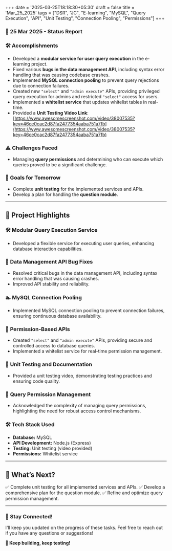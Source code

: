 +++
date = '2025-03-25T18:18:30+05:30'
draft = false
title = 'Mar_25_2025'
tags = ["DSR", "JC", "E-learning", "MySQL", "Query Execution", "API", "Unit Testing", "Connection Pooling", "Permissions"]
+++

### **📆 25 Mar 2025 - Status Report**

### **🛠 Accomplishments**

<!--more-->
- Developed a **modular service for user query execution** in the e-learning project.
- Fixed various **bugs in the data management API**, including syntax error handling that was causing codebase crashes.
- Implemented **MySQL connection pooling** to prevent query rejections due to connection failures.
- Created new `"select"` and `"admin execute"` APIs, providing privileged query execution for admins and restricted `"select"` access for users.
- Implemented a **whitelist service** that updates whitelist tables in real-time.
- Provided a **Unit Testing Video Link**: [https://www.awesomescreenshot.com/video/38007535?key=46ce0cac2d87fa2477354aaba751a7fb](https://www.awesomescreenshot.com/video/38007535?key=46ce0cac2d87fa2477354aaba751a7fb)

### **⚠️ Challenges Faced**

- Managing **query permissions** and determining who can execute which queries proved to be a significant challenge.

### **🎯 Goals for Tomorrow**

- Complete **unit testing** for the implemented services and APIs.
- Develop a plan for handling the **question module**.

---

## 📖 **Project Highlights**

### 🛠️ **Modular Query Execution Service**

- Developed a flexible service for executing user queries, enhancing database interaction capabilities.

### 🐞 **Data Management API Bug Fixes**

- Resolved critical bugs in the data management API, including syntax error handling that was causing crashes.
- Improved API stability and reliability.

### 🏊 **MySQL Connection Pooling**

- Implemented MySQL connection pooling to prevent connection failures, ensuring continuous database availability.

### 🔐 **Permission-Based APIs**

- Created `"select"` and `"admin execute"` APIs, providing secure and controlled access to database queries.
- Implemented a whitelist service for real-time permission management.

### 🧪 **Unit Testing and Documentation**

- Provided a unit testing video, demonstrating testing practices and ensuring code quality.

### 🧩 **Query Permission Management**

- Acknowledged the complexity of managing query permissions, highlighting the need for robust access control mechanisms.

### 🛠️ **Tech Stack Used**

- **Database:** MySQL
- **API Development:** Node.js (Express)
- **Testing:** Unit testing (video provided)
- **Permissions:** Whitelist service

---

## 🚀 **What’s Next?**

✅ Complete unit testing for all implemented services and APIs.
✅ Develop a comprehensive plan for the question module.
✅ Refine and optimize query permission management.

---

### **💬 Stay Connected!**

I'll keep you updated on the progress of these tasks. Feel free to reach out if you have any questions or suggestions!

**🚀 Keep building, keep testing!**
